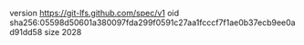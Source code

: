 version https://git-lfs.github.com/spec/v1
oid sha256:05598d50601a380097fda299f0591c27aa1fcccf7f1ae0b37ecb9ee0ad91dd58
size 2028
